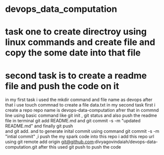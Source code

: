 # devops_data_computation
# task one to create directroy using linux commands and create file and copy the some date into that file
# second task is to create a readme file and push the code on it 
in my first task i used the mkdir command and file name as devops after that i use touch commnad to create a file data.txt 
in my second task first i create a repo repo name is devops-data-computation 
afrer that in commnd line using basic command like git init , git status and also push the readme file in terminal git add README.md and git commit -s -m "updated README.md" and finally git push  
 and git add. and to generate inital commit using command git commit -s -m "intial commit" ,i push the my spark code into this repo i add this repo url using git remote add origin 
git@github.com:divyagovindaiah/devops-data-computation.git
after this used git push to push the code

